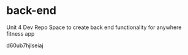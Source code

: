 # back-end
Unit 4 Dev Repo Space to create back end functionality for anywhere fitness app


d60ub7hjlseiaj